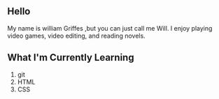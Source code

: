 ## Hello 

My name is william Griffes ,but you can just call me Will. I enjoy playing video games, video editing, and reading novels.

## What I'm Currently Learning

1. git
2. HTML
3. CSS
